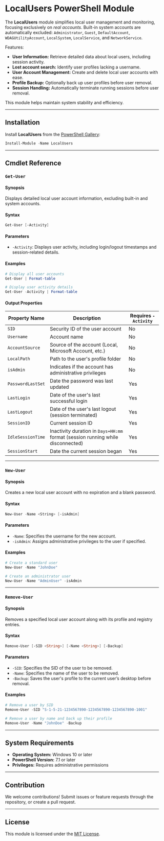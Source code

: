 
# LocalUsers PowerShell Module

The **LocalUsers** module simplifies local user management and monitoring, focusing exclusively on *real accounts*. Built-in system accounts are automatically excluded:
`Administrator`, `Guest`, `DefaultAccount`, `WDAGUtilityAccount`, `LocalSystem`, `LocalService`, and `NetworkService`.

Features:
- **User Information:** Retrieve detailed data about local users, including session activity.
- **Lost account search:** Identify user profiles lacking a username.
- **User Account Management:** Create and delete local user accounts with ease.
- **Profile Backup:** Optionally back up user profiles before user removal.
- **Session Handling:** Automatically terminate running sessions before user removal.

This module helps maintain system stability and efficiency.

---

## Installation

Install **LocalUsers** from the [PowerShell Gallery](https://www.powershellgallery.com/packages/LocalUsers/):

```powershell
Install-Module -Name LocalUsers
```

---

## Cmdlet Reference

### `Get-User`

#### Synopsis
Displays detailed local user account information, excluding built-in and system accounts.

#### Syntax
```powershell
Get-User [-Activity]
```

#### Parameters
- `-Activity`: Displays user activity, including login/logout timestamps and session-related details.

#### Examples
```powershell
# Display all user accounts
Get-User | Format-table

# Display user activity details
Get-User -Activity | Format-table
```

#### Output Properties
| Property Name      | Description                                                                    | Requires `-Activity` |
|--------------------|--------------------------------------------------------------------------------|----------------------|
| `SID`              | Security ID of the user account                                                | No                   |
| `Username`         | Account name                                                                   | No                   |
| `AccountSource`    | Source of the account (Local, Microsoft Account, etc.)                         | No                   |
| `LocalPath`        | Path to the user's profile folder                                              | No                   |
| `isAdmin`          | Indicates if the account has administrative privileges                         | No                   |
| `PasswordLastSet`  | Date the password was last updated                                             | Yes                  |
| `LastLogin`        | Date of the user's last successful login                                       | Yes                  |
| `LastLogout`       | Date of the user's last logout (session terminated)                            | Yes                  |
| `SessionID`        | Current session ID                                                             | Yes                  |
| `IdleSessionTime`  | Inactivity duration in `Days+HH:mm` format (session running while disconnected)| Yes                  |
| `SessionStart`     | Date the current session began                                                 | Yes                  |

---

### `New-User`

#### Synopsis
Creates a new local user account with no expiration and a blank password.

#### Syntax
```powershell
New-User -Name <String> [-isAdmin]
```

#### Parameters
- `-Name`: Specifies the username for the new account.
- `-isAdmin`: Assigns administrative privileges to the user if specified.

#### Examples
```powershell
# Create a standard user
New-User -Name "JohnDoe"

# Create an administrator user
New-User -Name "AdminUser" -isAdmin
```

---

### `Remove-User`

#### Synopsis
Removes a specified local user account along with its profile and registry entries.

#### Syntax
```powershell
Remove-User [-SID <String>] [-Name <String>] [-Backup]
```

#### Parameters
- `-SID`: Specifies the SID of the user to be removed.
- `-Name`: Specifies the name of the user to be removed.
- `-Backup`: Saves the user's profile to the current user’s desktop before removal.

#### Examples
```powershell
# Remove a user by SID
Remove-User -SID "S-1-5-21-1234567890-1234567890-1234567890-1001"

# Remove a user by name and back up their profile
Remove-User -Name "JohnDoe" -Backup
```

---

## System Requirements

- **Operating System:** Windows 10 or later
- **PowerShell Version:** 7.1 or later
- **Privileges:** Requires administrative permissions

---

## Contribution

We welcome contributions! Submit issues or feature requests through the repository, or create a pull request.

---

## License

This module is licensed under the [MIT License](LICENSE).
